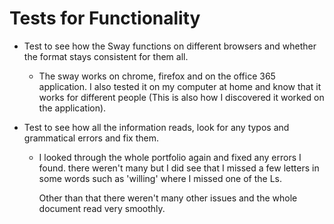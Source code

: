 # Tests for Functionality

* Test to see how the Sway functions on different browsers and whether the format stays consistent for them all.

  * The sway works on chrome, firefox and on the office 365 application. I also tested it on my computer at home and know that it works for different people (This is also how I discovered it worked on the application).

* Test to see how all the information reads, look for any typos and grammatical errors and fix them.
  
  * I looked through the whole portfolio again and fixed any errors I found. there weren't many but I did see that I missed a few letters in some words such as 'willing' where I missed one of the Ls.
  
    Other than that there weren't many other issues and the whole document read very smoothly.